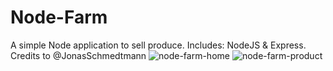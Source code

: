 # Node-Farm

A simple Node application to sell produce. Includes: NodeJS & Express. Credits to @JonasSchmedtmann
![node-farm-home](https://user-images.githubusercontent.com/115095065/201988024-9c5ad4bd-aa54-4c34-823a-7cf464ea27b9.png)
![node-farm-product](https://user-images.githubusercontent.com/115095065/201988031-11a448eb-97d0-4c84-b328-6771b530e30d.png)
